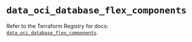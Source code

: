 # `data_oci_database_flex_components`

Refer to the Terraform Registry for docs: [`data_oci_database_flex_components`](https://registry.terraform.io/providers/oracle/oci/6.18.0/docs/data-sources/database_flex_components).
